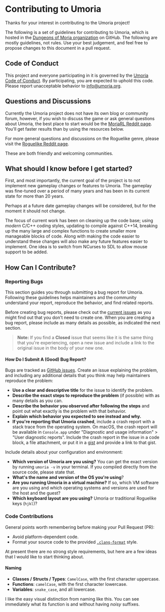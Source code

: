 # Contributing to Umoria

Thanks for your interest in contributing to the Umoria project!

The following is a set of guidelines for contributing to Umoria, which is hosted in the [Dungeons of Moria organization](https://github.com/dungeons-of-moria) on GitHub. The following are mostly guidelines, not rules. Use your best judgement, and feel free to propose changes to this document in a pull request.


## Code of Conduct

This project and everyone participating in it is governed by the [Umoria Code of Conduct](CODE_OF_CONDUCT.md). By participating, you are expected to uphold this code. Please report unacceptable behavior to [info@umoria.org](mailto:info@umoria.org).


## Questions and Discussions

Currently the Umoria project does not have its own blog or community forum, however, if you wish to discuss the game or ask general questions about Umoria, the best place to start would be the [MoriaRL Reddit page](https://www.reddit.com/r/moriarl/). You'll get faster results than by using the resources below.

For more general questions and discussions on the Roguelike genre, please visit the [Roguelike Reddit page](https://www.reddit.com/r/roguelikes/).

These are both friendly and welcoming communities.


## What should I know before I get started?

First, and most importantly, the current goal of the project is to not implement new gameplay changes or features to Umoria. The gameplay was fine-tuned over a period of many years and has been in its current state for more than 20 years.

Perhaps at a future date gameplay changes will be considered, but for the moment it should not change.

The focus of current work has been on cleaning up the code base; using _modern_ C/C++ coding styles, updating to compile against C++14, breaking up the many large and complex functions to create smaller more manageable blocks of code. Along with making the code easier to understand these changes will also make any future features easier to implement. One idea is to switch from NCurses to SDL to allow mouse support to be added.


## How Can I Contribute?

### Reporting Bugs

This section guides you through submitting a bug report for Umoria. Following these guidelines helps maintainers and the community understand your report, reproduce the behavior, and find related reports.

Before creating bug reports, please check out the [current issues](https://github.com/dungeons-of-moria/umoria/issues) as you might find out that you don't need to create one. When you are creating a bug report, please include as many details as possible, as indicated the next section.

> **Note:** If you find a **Closed** issue that seems like it is the same thing that you're experiencing, open a new issue and include a link to the original issue in the body of your new one.


#### How Do I Submit A (Good) Bug Report?

Bugs are tracked as [GitHub issues](https://github.com/dungeons-of-moria/umoria/issues). Create an issue explaining the problem, and including any additional details that you think may help maintainers reproduce the problem:

* **Use a clear and descriptive title** for the issue to identify the problem.
* **Describe the exact steps to reproduce the problem** (if possible) with as many details as you can.
* **Describe the behavior you observed after following the steps** and point out what exactly is the problem with that behavior.
* **Explain which behavior you expected to see instead and why.**
* **If you're reporting that Umoria crashed**, include a crash report with a stack trace from the operating system. On macOS, the crash report will be available in `Console.app` under "Diagnostic and usage information" > "User diagnostic reports". Include the crash report in the issue in a code block, a file attachment, or put it in a [gist](https://gist.github.com) and provide a link to that gist.

Include details about your configuration and environment:

* **Which version of Umoria are you using?** You can get the exact version by running `umoria -v` in your terminal. If you compiled directly from the source code, please state that.
* **What's the name and version of the OS you're using**?
* **Are you running Umoria in a virtual machine?** If so, which VM software are you using and which operating systems and versions are used for the host and the guest?
* **Which keyboard layout are you using?** Umoria or traditional Roguelike keys (`hjkl`)?


### Code Contributions

General points worth remembering before making your Pull Request (PR):

* Avoid platform-dependent code.
* Format your source code to the provided [`.clang-format`](.clang-format) style.

At present there are no strong style requirements, but here are a few ideas that I would like to start thinking about.

#### Naming

* **Classes / Structs / Types**: `CamelCase`, with the first character uppercase.
* **Functions**: `camelCase`, with the first character lowercase.
* **Variables**: `snake_case`, and all lowercase.

I like the easy visual distinction from naming like this. You can see immediately what its function is and without having _noisy_ suffixes.



